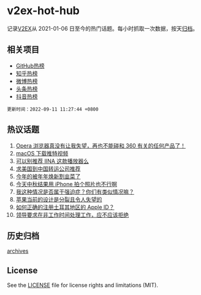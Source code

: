 # v2ex-hot-hub

 记录[V2EX](https://www.v2ex.com/)从 2021-01-06 日至今的热门话题。每小时抓取一次数据，按天[归档](archives)。
 
 ## 相关项目

- [GitHub热榜](https://github.com/snaildev/github-hot-hub)
- [知乎热榜](https://github.com/snaildev/zhihu-hot-hub)
- [微博热榜](https://github.com/snaildev/weibo-hot-hub)
- [头条热榜](https://github.com/snaildev/toutiao-hot-hub)
- [抖音热榜](https://github.com/snaildev/douyin-hot-hub)


 `更新时间：2022-09-11 11:27:44 +0800`

## 热议话题

1. [Opera 浏览器真没有让我失望，再也不能碰和 360 有关的任何产品了！](https://www.v2ex.com/t/879133)
1. [macOS 下载推特视频](https://www.v2ex.com/t/879170)
1. [可以别推荐 IINA 这款播放器么](https://www.v2ex.com/t/879106)
1. [求美国到中国转运公司推荐](https://www.v2ex.com/t/879098)
1. [今年的被年年焕新割韭菜了](https://www.v2ex.com/t/879122)
1. [今天中秋结果用 iPhone 拍个照片也不行啊](https://www.v2ex.com/t/879174)
1. [我这种情况是否属于强迫症？你们有类似情况嘛？](https://www.v2ex.com/t/879183)
1. [苹果当前的设计是分裂且令人失望的](https://www.v2ex.com/t/879228)
1. [如何正确的注册土耳其地区的 Apple ID？](https://www.v2ex.com/t/879134)
1. [领导要求在非工作时间处理工作，应不应该拒绝](https://www.v2ex.com/t/879206)

## 历史归档

[archives](archives)

## License

See the [LICENSE](LICENSE) file for license rights and limitations (MIT).
